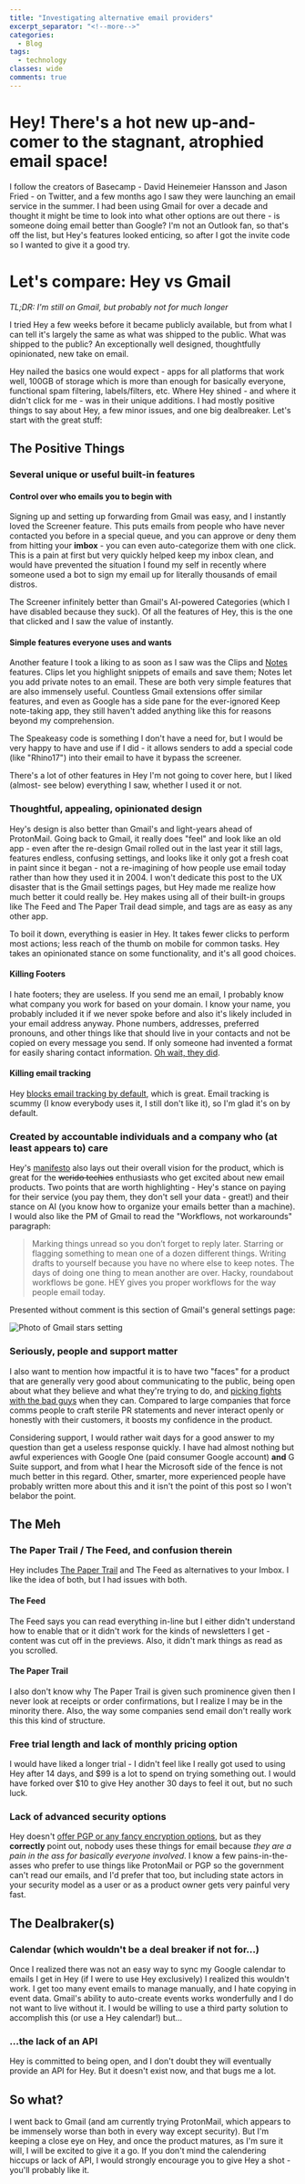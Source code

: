 ```yaml
---
title: "Investigating alternative email providers"
excerpt_separator: "<!--more-->"
categories:
  - Blog
tags:
  - technology
classes: wide
comments: true
---
```


# Hey! There's a hot new up-and-comer to the stagnant, atrophied email space!
I follow the creators of Basecamp - David Heinemeier Hansson and Jason Fried - on Twitter, and a few months ago I saw they were launching an email service in the summer. I had been using Gmail for over a decade and thought it might be time to look into what other options are out there - is someone doing email better than Google? I'm not an Outlook fan, so that's off the list, but Hey's features looked enticing, so after I got the invite code so I wanted to give it a good try.

# Let's compare: Hey vs Gmail
*TL;DR: I'm still on Gmail, but probably not for much longer*

I tried Hey a few weeks before it became publicly available, but from what I can tell it's largely the same as what was shipped to the public. What was shipped to the public? An exceptionally well designed, thoughtfully opinionated, new take on email.

Hey nailed the basics one would expect - apps for all platforms that work well, 100GB of storage which is more than enough for basically everyone, functional spam filtering, labels/filters, etc. Where Hey shined - and where it didn't click for me - was in their unique additions. I had mostly positive things to say about Hey, a few minor issues, and one big dealbreaker. Let's start with the great stuff:

## The Positive Things 

### Several unique or useful built-in features

#### Control over who emails you to begin with
Signing up and setting up forwarding from Gmail was easy, and I instantly loved the Screener feature. This puts emails from people who have never contacted you before in a special queue, and you can approve or deny them from hitting your **imbox** - you can even auto-categorize them with one click. This is a pain at first but very quickly helped keep my inbox clean, and would have prevented the situation I found my self in recently where someone used a bot to sign my email up for literally thousands of email distros.

The Screener infinitely better than Gmail's AI-powered Categories (which I have disabled because they suck). Of all the features of Hey, this is the one that clicked and I saw the value of instantly.

#### Simple features everyone uses and wants
Another feature I took a liking to as soon as I saw was the Clips and [Notes](https://hey.com/features/inbox-notes/) features. Clips let you highlight snippets of emails and save them; Notes let you add private notes to an email. These are both very simple features that are also immensely useful. Countless Gmail extensions offer similar features, and even as Google has a side pane for the ever-ignored Keep note-taking app, they still haven't added anything like this for reasons beyond my comprehension.

The Speakeasy code is something I don't have a need for, but I would be very happy to have and use if I did - it allows senders to add a special code (like "Rhino17") into their email to have it bypass the screener. 

There's a lot of other features in Hey I'm not going to cover here, but I liked (almost- see below) everything I saw, whether I used it or not.

### Thoughtful, appealing, opinionated design
Hey's design is also better than Gmail's and light-years ahead of ProtonMail. Going back to Gmail, it really does "feel" and look like an old app - even after the re-design Gmail rolled out in the last year it still lags, features endless, confusing settings, and looks like it only got a fresh coat in paint since it began - not a re-imagining of how people use email today rather than how they used it in 2004. I won't dedicate this post to the UX disaster that is the Gmail settings pages, but Hey made me realize how much better it could really be. Hey makes using all of their built-in groups like The Feed and The Paper Trail dead simple, and tags are as easy as any other app.

To boil it down, everything is easier in Hey. It takes fewer clicks to perform most actions; less reach of the thumb on mobile for common tasks. Hey takes an opinionated stance on some functionality, and it's all good choices.

#### Killing Footers
I hate footers; they are useless. If you send me an email, I probably know what company you work for based on your domain. I know your name, you probably included it if we never spoke before and also it's likely included in your email address anyway. Phone numbers, addresses, preferred pronouns, and other things like that should live in your contacts and not be copied on every message you send. If only someone had invented a format for easily sharing contact information. [Oh wait, they did](https://tools.ietf.org/html/rfc6350).

#### Killing email tracking
Hey [blocks email tracking by default](https://hey.com/spy-trackers/), which is great. Email tracking is scummy (I know everybody uses it, I still don't like it), so I'm glad it's on by default.

### Created by accountable individuals and a company who (at least appears to) care
Hey's [manifesto](https://hey.com/the-hey-way/) also lays out their overall vision for the product, which is great for the ~~werido techies~~ enthusiasts who get excited about new email products. Two points that are worth highlighting - Hey's stance on paying for their service (you pay them, they don't sell your data - great!) and their stance on AI (you know how to organize your emails better than a machine). I would also like the PM of Gmail to read the "Workflows, not workarounds" paragraph:

> Marking things unread so you don’t forget to reply later. Starring or flagging something to mean one of a dozen different things. Writing drafts to yourself because you have no where else to keep notes. The days of doing one thing to mean another are over. Hacky, roundabout workflows be gone. HEY gives you proper workflows for the way people email today.

Presented without comment is this section of Gmail's general settings page:

![Photo of Gmail stars setting](/assets/images/gmail-stars.jpg)

### Seriously, people and support matter

I also want to mention how impactful it is to have two "faces" for a product that are generally very good about communicating to the public, being open about what they believe and what they're trying to do, and [picking fights with the bad guys](https://www.theverge.com/2020/6/18/21296180/apple-hey-email-app-basecamp-rejection-response-controversy-antitrust-regulation) when they can. Compared to large companies that force comms people to craft sterile PR statements and never interact openly or honestly with their customers, it boosts my confidence in the product.

Considering support, I would rather wait days for a good answer to my question than get a useless response quickly. I have had almost nothing but awful experiences with Google One (paid consumer Google account) __and__ G Suite support, and from what I hear the Microsoft side of the fence is not much better in this regard. Other, smarter, more experienced people have probably written more about this and it isn't the point of this post so I won't belabor the point.

## The Meh

### The Paper Trail / The Feed, and confusion therein
Hey includes [The Paper Trail](https://hey.com/features/paper-trail/) and The Feed as alternatives to your Imbox. I like the idea of both, but I had issues with both.

#### The Feed
The Feed says you can read everything in-line but I either didn't understand how to enable that or it didn't work for the kinds of newsletters I get - content was cut off in the previews. Also, it didn't mark things as read as you scrolled.

#### The Paper Trail
I also don't know why The Paper Trail is given such prominence given then I never look at receipts or order confirmations, but I realize I may be in the minority there. Also, the way some companies send email don't really work this this kind of structure.

### Free trial length and lack of monthly pricing option
I would have liked a longer trial - I didn't feel like I really got used to using Hey after 14 days, and $99 is a lot to spend on trying something out. I would have forked over $10 to give Hey another 30 days to feel it out, but no such luck.

### Lack of advanced security options
Hey doesn't [offer PGP or any fancy encryption  options](https://hey.com/security/), but as they **correctly** point out, nobody uses these things for email because *they are a pain in the ass for basically everyone involved*. I know a few pains-in-the-asses who prefer to use things like ProtonMail or PGP so the government can't read our emails, and I'd prefer that too, but including state actors in your security model as a user or as a product owner gets very painful very fast.

## The Dealbraker(s)

### Calendar (which wouldn't be a deal breaker if not for...)
Once I realized there was not an easy way to sync my Google calendar to emails I get in Hey (if I were to use Hey exclusively) I realized this wouldn't work. I get too many event emails to manage manually, and I hate copying in event data. Gmail's ability to auto-create events works wonderfully and I do not want to live without it. I would be willing to use a third party solution to accomplish this (or use a Hey calendar!) but...

### ...the lack of an API
Hey is committed to being open, and I don't doubt they will eventually provide an API for Hey. But it doesn't exist now, and that bugs me a lot.

## So what?
I went back to Gmail (and am currently trying ProtonMail, which appears to be immensely worse than both in every way except security). But I'm keeping a close eye on Hey, and once the product matures, as I'm sure it will, I will be excited to give it a go. If you don't mind the calendering hiccups or lack of API, I would strongly encourage you to give Hey a shot - you'll probably like it.